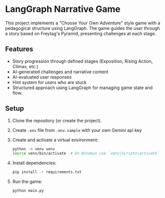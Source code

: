 # LangGraph Narrative Game

This project implements a "Choose Your Own Adventure" style game with a pedagogical structure using LangGraph.
The game guides the user through a story based on Freytag's Pyramid, presenting challenges at each stage.

## Features

- Story progression through defined stages (Exposition, Rising Action, Climax, etc.)
- AI-generated challenges and narrative content
- AI-evaluated user responses
- Hint system for users who are stuck
- Structured approach using LangGraph for managing game state and flow.

## Setup

1.  Clone the repository (or create the project).

2.  Create `.env` file from `.env.sample` with your own Gemini api key

3.  Create and activate a virtual environment:
    ```bash
    python -m venv venv
    source venv/bin/activate  # On Windows use `venv\Scripts\activate`
    ```
4.  Install dependencies:
    ```bash
    pip install -r requirements.txt
    ```
5.  Run the game:
    ```bash
    python main.py
    ```
